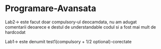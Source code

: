 # Programare-Avansata


Lab2-> este facut doar compulsory-ul deocamdata, nu am adugat comentarii deoarece e destul de understandable codul si a fost mai mult de hardcodat

Lab1-> este denumit test1(compulsory + 1/2 optional)-corectate
